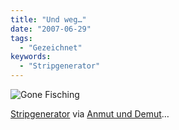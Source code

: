 ```yaml
---
title: "Und weg…"
date: "2007-06-29"
tags:
  - "Gezeichnet"
keywords:
  - "Stripgenerator"
---
```


![Gone Fisching](/images/codecandies/fishing.png "Gone Fisching")

[Stripgenerator](http://stripgenerator.com) via [Anmut und Demut](http://anmutunddemut.de)…
